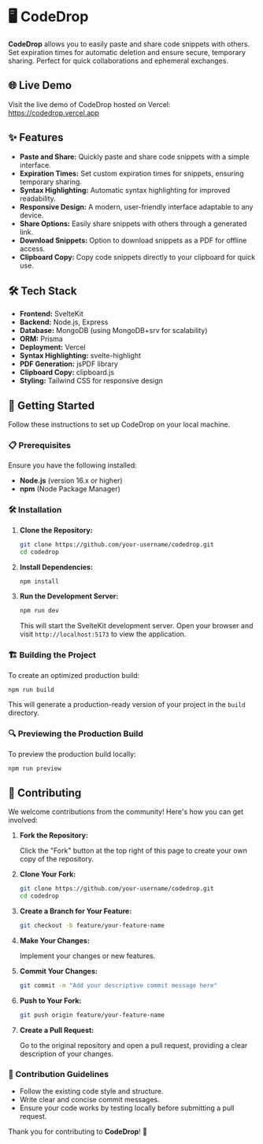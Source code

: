 # 🖥️ CodeDrop

**CodeDrop** allows you to easily paste and share code snippets with others. Set expiration times for automatic deletion and ensure secure, temporary sharing. Perfect for quick collaborations and ephemeral exchanges.

## 🌐 Live Demo

Visit the live demo of CodeDrop hosted on Vercel: https://codedrop.vercel.app

## ✨ Features

- **Paste and Share:** Quickly paste and share code snippets with a simple interface.
- **Expiration Times:** Set custom expiration times for snippets, ensuring temporary sharing.
- **Syntax Highlighting:** Automatic syntax highlighting for improved readability.
- **Responsive Design:** A modern, user-friendly interface adaptable to any device.
- **Share Options:** Easily share snippets with others through a generated link.
- **Download Snippets:** Option to download snippets as a PDF for offline access.
- **Clipboard Copy:** Copy code snippets directly to your clipboard for quick use.

## 🛠️ Tech Stack

- **Frontend:** SvelteKit
- **Backend:** Node.js, Express
- **Database:** MongoDB (using MongoDB+srv for scalability)
- **ORM:** Prisma
- **Deployment:** Vercel
- **Syntax Highlighting:** svelte-highlight
- **PDF Generation:** jsPDF library
- **Clipboard Copy:** clipboard.js
- **Styling:** Tailwind CSS for responsive design

## 🚀 Getting Started

Follow these instructions to set up CodeDrop on your local machine.

### 📋 Prerequisites

Ensure you have the following installed:

- **Node.js** (version 16.x or higher)
- **npm** (Node Package Manager)

### 🛠️ Installation

1. **Clone the Repository:**

   ```bash
   git clone https://github.com/your-username/codedrop.git
   cd codedrop
   ```

2. **Install Dependencies:**

   ```bash
   npm install
   ```

3. **Run the Development Server:**

   ```bash
   npm run dev
   ```

   This will start the SvelteKit development server. Open your browser and visit `http://localhost:5173` to view the application.

### 🏗️ Building the Project

To create an optimized production build:

```bash
npm run build
```

This will generate a production-ready version of your project in the `build` directory.

### 🔍 Previewing the Production Build

To preview the production build locally:

```bash
npm run preview
```

## 🤝 Contributing

We welcome contributions from the community! Here's how you can get involved:

1. **Fork the Repository:**

   Click the "Fork" button at the top right of this page to create your own copy of the repository.

2. **Clone Your Fork:**

   ```bash
   git clone https://github.com/your-username/codedrop.git
   cd codedrop
   ```

3. **Create a Branch for Your Feature:**

   ```bash
   git checkout -b feature/your-feature-name
   ```

4. **Make Your Changes:**

   Implement your changes or new features.

5. **Commit Your Changes:**

   ```bash
   git commit -m "Add your descriptive commit message here"
   ```

6. **Push to Your Fork:**

   ```bash
   git push origin feature/your-feature-name
   ```

7. **Create a Pull Request:**

   Go to the original repository and open a pull request, providing a clear description of your changes.

### 📝 Contribution Guidelines

- Follow the existing code style and structure.
- Write clear and concise commit messages.
- Ensure your code works by testing locally before submitting a pull request.

Thank you for contributing to **CodeDrop**! 🎉

